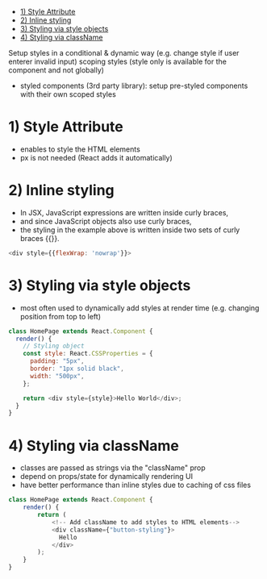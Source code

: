 - [1) Style Attribute](#1-style-attribute)
- [2) Inline styling](#2-inline-styling)
- [3) Styling via style objects](#3-styling-via-style-objects)
- [4) Styling via className](#4-styling-via-classname)

Setup styles in a conditional & dynamic way (e.g. change style if user enterer invalid input)
scoping styles (style only is available for the component and not globally)

- styled components (3rd party library): setup pre-styled components with their own scoped styles

# 1) Style Attribute

- enables to style the HTML elements
- px is not needed (React adds it automatically)

# 2) Inline styling

- In JSX, JavaScript expressions are written inside curly braces,
- and since JavaScript objects also use curly braces,
- the styling in the example above is written inside two sets of curly braces {{}}.

```javascript
<div style={{flexWrap: 'nowrap'}}>
```

# 3) Styling via style objects

- most often used to dynamically add styles at render time (e.g. changing position from top to left)

```javascript
class HomePage extends React.Component {
  render() {
    // Styling object
    const style: React.CSSProperties = {
      padding: "5px",
      border: "1px solid black",
      width: "500px",
    };

    return <div style={style}>Hello World</div>;
  }
}
```

# 4) Styling via className

- classes are passed as strings via the "className" prop
- depend on props/state for dynamically rendering UI
- have better performance than inline styles due to caching of css files

```javascript
class HomePage extends React.Component {
    render() {
        return (
            <!-- Add className to add styles to HTML elements-->
            <div className={"button-styling"}>
              Hello
            </div>
        );
    }
}
```
